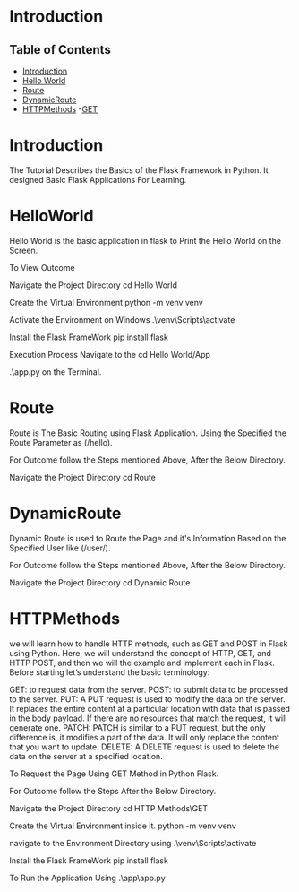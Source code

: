 # Introduction

## Table of Contents

- [Introduction](#Introduction)
- [Hello World](#HelloWorld)
- [Route](#Route)
- [DynamicRoute](#DynamicRoute)
- [HTTPMethods](#HTTPMethods)
   -[GET](#GET)


# Introduction
The Tutorial Describes the Basics of the Flask Framework in Python. It designed Basic Flask Applications For Learning.

# HelloWorld

Hello World is the basic application in flask to Print the Hello World on the Screen.

To View Outcome 

Navigate the Project Directory
cd Hello World

Create the Virtual Environment
python -m venv venv

Activate the Environment on Windows
.\venv\Scripts\activate

Install the Flask FrameWork
pip install flask

Execution Process
Navigate to the cd Hello World/App

.\app.py on the Terminal.

# Route

Route is The Basic Routing using Flask Application.
Using the Specified the Route Parameter as (/hello).

For Outcome follow the Steps mentioned Above, After the Below Directory.

Navigate the Project Directory
cd Route

# DynamicRoute

Dynamic Route is used to Route the Page and it's Information Based on the Specified User like (/user/<UserName>).

For Outcome follow the Steps mentioned Above, After the Below Directory.

Navigate the Project Directory
cd Dynamic Route

# HTTPMethods

we will learn how to handle HTTP methods, such as GET and POST in Flask using Python. Here, we will understand the concept of HTTP, GET, and HTTP POST, and then we will the example and implement each in Flask. Before starting let’s understand the basic terminology:

GET: to request data from the server.
POST: to submit data to be processed to the server.
PUT: A PUT request is used to modify the data on the server. It replaces the entire content at a particular location with data that is passed in the body payload. If there are no resources that match the request, it will generate one.
PATCH: PATCH is similar to a PUT request, but the only difference is, it modifies a part of the data. It will only replace the content that you want to update.
DELETE: A DELETE request is used to delete the data on the server at a specified location.


To Request the Page Using GET Method in Python Flask.

For Outcome follow the Steps After the Below Directory.

Navigate the Project Directory
cd HTTP Methods\GET

Create the Virtual Environment inside it.
python -m venv venv

navigate to the Environment Directory using
.\venv\Scripts\activate

Install the Flask FrameWork
pip install flask

To Run the Application Using
.\app\app.py
